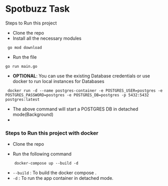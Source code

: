 # Spotbuzz Task

Steps to Run this project

- Clone the repo
- Install all the necessary modules
```
 go mod download
```

- Run the file
```
go run main.go
```

- **OPTIONAL**: You can use the existing Database credentials or use docker to run local instances for Databases 
```
 docker run -d --name postgres-container -e POSTGRES_USER=postgres -e POSTGRES_PASSWORD=postgres -e POSTGRES_DB=postgres -p 5432:5432 postgres:latest
```
- The above command will start a POSTGRES DB in detached mode(Background)
- 
### Steps to Run this project with docker

- Clone the repo

- Run the following command


```
    docker-compose up --build -d
```
- `--build` : To build the docker compose . 
- `-d` : To run the app container in detached mode.
